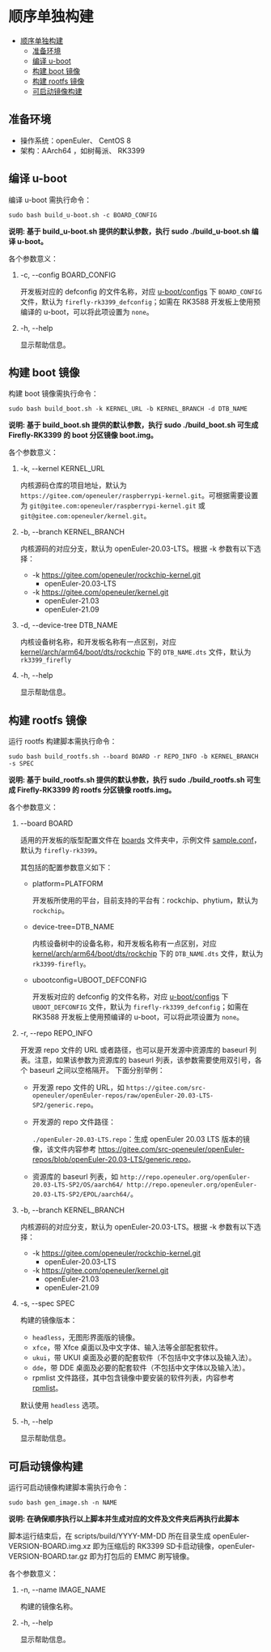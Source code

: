# 顺序单独构建

- [顺序单独构建](#顺序单独构建)
  - [准备环境](#准备环境)
  - [编译 u-boot](#编译-u-boot)
  - [构建 boot 镜像](#构建-boot-镜像)
  - [构建 rootfs 镜像](#构建-rootfs-镜像)
  - [可启动镜像构建](#可启动镜像构建)

## 准备环境
- 操作系统：openEuler、 CentOS 8
- 架构：AArch64 ，如树莓派、 RK3399

## 编译 u-boot

编译 u-boot 需执行命令：

`sudo bash build_u-boot.sh -c BOARD_CONFIG`

**说明: 基于 build_u-boot.sh 提供的默认参数，执行 sudo ./build_u-boot.sh 编译 u-boot。**

各个参数意义：

1. -c, --config BOARD_CONFIG

    开发板对应的 defconfig 的文件名称，对应 [u-boot/configs](https://github.com/u-boot/u-boot/tree/master/configs) 下 `BOARD_CONFIG` 文件，默认为 `firefly-rk3399_defconfig`；如需在 RK3588 开发板上使用预编译的 u-boot，可以将此项设置为 `none`。

2.  -h, --help

    显示帮助信息。


## 构建 boot 镜像

构建 boot 镜像需执行命令：

`sudo bash build_boot.sh -k KERNEL_URL -b KERNEL_BRANCH -d DTB_NAME`

**说明: 基于 build_boot.sh 提供的默认参数，执行 sudo ./build_boot.sh 可生成 Firefly-RK3399 的 boot 分区镜像 boot.img。**

各个参数意义：

1. -k, --kernel KERNEL_URL

    内核源码仓库的项目地址，默认为 `https://gitee.com/openeuler/raspberrypi-kernel.git`。可根据需要设置为 `git@gitee.com:openeuler/raspberrypi-kernel.git` 或 `git@gitee.com:openeuler/kernel.git`。

2. -b, --branch KERNEL_BRANCH

    内核源码的对应分支，默认为 openEuler-20.03-LTS。根据 -k 参数有以下选择：

    - -k https://gitee.com/openeuler/rockchip-kernel.git
        - openEuler-20.03-LTS
    - -k https://gitee.com/openeuler/kernel.git
        - openEuler-21.03
        - openEuler-21.09

3. -d, --device-tree DTB_NAME

    内核设备树名称，和开发板名称有一点区别，对应 [kernel/arch/arm64/boot/dts/rockchip](https://gitee.com/openeuler/kernel/tree/master/arch/arm64/boot/dts/rockchip) 下的 `DTB_NAME.dts` 文件，默认为 `rk3399_firefly`

4.  -h, --help

    显示帮助信息。

## 构建 rootfs 镜像

运行 rootfs 构建脚本需执行命令：

`sudo bash build_rootfs.sh --board BOARD -r REPO_INFO -b KERNEL_BRANCH -s SPEC`

**说明: 基于 build_rootfs.sh 提供的默认参数，执行 sudo ./build_rootfs.sh 可生成 Firefly-RK3399 的 rootfs 分区镜像 rootfs.img。**

各个参数意义：

1. --board BOARD

    适用的开发板的版型配置文件在 [boards](../../scripts/rockchip/boards) 文件夹中，示例文件 [sample.conf](../../scripts/rockchip/boards/sample.conf)，默认为 `firefly-rk3399`。
    
    其包括的配置参数意义如下：

    - platform=PLATFORM

        开发板所使用的平台，目前支持的平台有：rockchip、phytium，默认为 `rockchip`。

    - device-tree=DTB_NAME

        内核设备树中的设备名称，和开发板名称有一点区别，对应 [kernel/arch/arm64/boot/dts/rockchip](https://gitee.com/openeuler/kernel/tree/master/arch/arm64/boot/dts/rockchip) 下的 `DTB_NAME.dts` 文件，默认为 `rk3399-firefly`。

    - ubootconfig=UBOOT_DEFCONFIG

        开发板对应的 defconfig 的文件名称，对应 [u-boot/configs](https://github.com/u-boot/u-boot/tree/master/configs) 下 `UBOOT_DEFCONFIG` 文件，默认为 `firefly-rk3399_defconfig`；如需在 RK3588 开发板上使用预编译的 u-boot，可以将此项设置为 `none`。

2. -r, --repo REPO_INFO
   
    开发源 repo 文件的 URL 或者路径，也可以是开发源中资源库的 baseurl 列表。注意，如果该参数为资源库的 baseurl 列表，该参数需要使用双引号，各个 baseurl 之间以空格隔开。
    下面分别举例：

    - 开发源 repo 文件的 URL，如 `https://gitee.com/src-openeuler/openEuler-repos/raw/openEuler-20.03-LTS-SP2/generic.repo`。
    - 开发源的 repo 文件路径：
        
        `./openEuler-20.03-LTS.repo`：生成 openEuler 20.03 LTS 版本的镜像，该文件内容参考 <https://gitee.com/src-openeuler/openEuler-repos/blob/openEuler-20.03-LTS/generic.repo>。

    - 资源库的 baseurl 列表，如 `http://repo.openeuler.org/openEuler-20.03-LTS-SP2/OS/aarch64/ http://repo.openeuler.org/openEuler-20.03-LTS-SP2/EPOL/aarch64/`。

3. -b, --branch KERNEL_BRANCH

    内核源码的对应分支，默认为 openEuler-20.03-LTS。根据 -k 参数有以下选择：

    - -k https://gitee.com/openeuler/rockchip-kernel.git
        - openEuler-20.03-LTS
    - -k https://gitee.com/openeuler/kernel.git
        - openEuler-21.03
        - openEuler-21.09

4.  -s, --spec SPEC

    构建的镜像版本：
    - `headless`，无图形界面版的镜像。
    - `xfce`，带 Xfce 桌面以及中文字体、输入法等全部配套软件。
    - `ukui`，带 UKUI 桌面及必要的配套软件（不包括中文字体以及输入法）。
    - `dde`，带 DDE 桌面及必要的配套软件（不包括中文字体以及输入法）。
    -  rpmlist 文件路径，其中包含镜像中要安装的软件列表，内容参考 [rpmlist](../../scripts/rockchip/configs/rpmlist)。

    默认使用 `headless` 选项。

5.  -h, --help

    显示帮助信息。
    

## 可启动镜像构建

运行可启动镜像构建脚本需执行命令：

`sudo bash gen_image.sh -n NAME`

**说明: 在确保顺序执行以上脚本并生成对应的文件及文件夹后再执行此脚本**
  
脚本运行结束后，在 scripts/build/YYYY-MM-DD 所在目录生成 openEuler-VERSION-BOARD.img.xz 即为压缩后的 RK3399 SD卡启动镜像，openEuler-VERSION-BOARD.tar.gz 即为打包后的 EMMC 刷写镜像。 

各个参数意义：

1. -n, --name IMAGE_NAME

    构建的镜像名称。

2.  -h, --help

    显示帮助信息。
